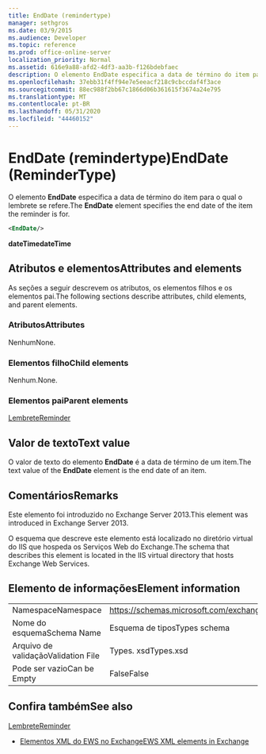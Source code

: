 ```yaml
---
title: EndDate (remindertype)
manager: sethgros
ms.date: 03/9/2015
ms.audience: Developer
ms.topic: reference
ms.prod: office-online-server
localization_priority: Normal
ms.assetid: 616e9a88-afd2-4df3-aa3b-f126bdebfaec
description: O elemento EndDate especifica a data de término do item para o qual o lembrete se refere.
ms.openlocfilehash: 37ebb31f4ff94e7e5eeacf218c9cbccdaf4f3ace
ms.sourcegitcommit: 88ec988f2bb67c1866d06b361615f3674a24e795
ms.translationtype: MT
ms.contentlocale: pt-BR
ms.lasthandoff: 05/31/2020
ms.locfileid: "44460152"
---
```

# <a name="enddate-remindertype"></a><span data-ttu-id="33708-103">EndDate (remindertype)</span><span class="sxs-lookup"><span data-stu-id="33708-103">EndDate (ReminderType)</span></span>

<span data-ttu-id="33708-104">O elemento **EndDate** especifica a data de término do item para o qual o lembrete se refere.</span><span class="sxs-lookup"><span data-stu-id="33708-104">The **EndDate** element specifies the end date of the item the reminder is for.</span></span> 
  
```XML
<EndDate/>
```

 <span data-ttu-id="33708-105">**dateTime**</span><span class="sxs-lookup"><span data-stu-id="33708-105">**dateTime**</span></span>
## <a name="attributes-and-elements"></a><span data-ttu-id="33708-106">Atributos e elementos</span><span class="sxs-lookup"><span data-stu-id="33708-106">Attributes and elements</span></span>

<span data-ttu-id="33708-107">As seções a seguir descrevem os atributos, os elementos filhos e os elementos pai.</span><span class="sxs-lookup"><span data-stu-id="33708-107">The following sections describe attributes, child elements, and parent elements.</span></span>
  
### <a name="attributes"></a><span data-ttu-id="33708-108">Atributos</span><span class="sxs-lookup"><span data-stu-id="33708-108">Attributes</span></span>

<span data-ttu-id="33708-109">Nenhum</span><span class="sxs-lookup"><span data-stu-id="33708-109">None.</span></span>
  
### <a name="child-elements"></a><span data-ttu-id="33708-110">Elementos filho</span><span class="sxs-lookup"><span data-stu-id="33708-110">Child elements</span></span>

<span data-ttu-id="33708-111">Nenhum.</span><span class="sxs-lookup"><span data-stu-id="33708-111">None.</span></span>
  
### <a name="parent-elements"></a><span data-ttu-id="33708-112">Elementos pai</span><span class="sxs-lookup"><span data-stu-id="33708-112">Parent elements</span></span>

[<span data-ttu-id="33708-113">Lembrete</span><span class="sxs-lookup"><span data-stu-id="33708-113">Reminder</span></span>](reminder.md)
  
## <a name="text-value"></a><span data-ttu-id="33708-114">Valor de texto</span><span class="sxs-lookup"><span data-stu-id="33708-114">Text value</span></span>

<span data-ttu-id="33708-115">O valor de texto do elemento **EndDate** é a data de término de um item.</span><span class="sxs-lookup"><span data-stu-id="33708-115">The text value of the **EndDate** element is the end date of an item.</span></span> 
  
## <a name="remarks"></a><span data-ttu-id="33708-116">Comentários</span><span class="sxs-lookup"><span data-stu-id="33708-116">Remarks</span></span>

<span data-ttu-id="33708-117">Este elemento foi introduzido no Exchange Server 2013.</span><span class="sxs-lookup"><span data-stu-id="33708-117">This element was introduced in Exchange Server 2013.</span></span>
  
<span data-ttu-id="33708-118">O esquema que descreve este elemento está localizado no diretório virtual do IIS que hospeda os Serviços Web do Exchange.</span><span class="sxs-lookup"><span data-stu-id="33708-118">The schema that describes this element is located in the IIS virtual directory that hosts Exchange Web Services.</span></span>
  
## <a name="element-information"></a><span data-ttu-id="33708-119">Elemento de informações</span><span class="sxs-lookup"><span data-stu-id="33708-119">Element information</span></span>

|||
|:-----|:-----|
|<span data-ttu-id="33708-120">Namespace</span><span class="sxs-lookup"><span data-stu-id="33708-120">Namespace</span></span>  <br/> |https://schemas.microsoft.com/exchange/services/2006/types  <br/> |
|<span data-ttu-id="33708-121">Nome do esquema</span><span class="sxs-lookup"><span data-stu-id="33708-121">Schema Name</span></span>  <br/> |<span data-ttu-id="33708-122">Esquema de tipos</span><span class="sxs-lookup"><span data-stu-id="33708-122">Types schema</span></span>  <br/> |
|<span data-ttu-id="33708-123">Arquivo de validação</span><span class="sxs-lookup"><span data-stu-id="33708-123">Validation File</span></span>  <br/> |<span data-ttu-id="33708-124">Types. xsd</span><span class="sxs-lookup"><span data-stu-id="33708-124">Types.xsd</span></span>  <br/> |
|<span data-ttu-id="33708-125">Pode ser vazio</span><span class="sxs-lookup"><span data-stu-id="33708-125">Can be Empty</span></span>  <br/> |<span data-ttu-id="33708-126">False</span><span class="sxs-lookup"><span data-stu-id="33708-126">False</span></span>  <br/> |
   
## <a name="see-also"></a><span data-ttu-id="33708-127">Confira também</span><span class="sxs-lookup"><span data-stu-id="33708-127">See also</span></span>



[<span data-ttu-id="33708-128">Lembrete</span><span class="sxs-lookup"><span data-stu-id="33708-128">Reminder</span></span>](reminder.md)


- [<span data-ttu-id="33708-129">Elementos XML do EWS no Exchange</span><span class="sxs-lookup"><span data-stu-id="33708-129">EWS XML elements in Exchange</span></span>](ews-xml-elements-in-exchange.md)

